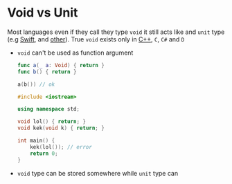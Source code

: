 # Void vs Unit

Most languages even if they call they type `void` it still acts like and `unit` type (e.g [Swift](Swift.md), and [other](https://en.wikipedia.org/wiki/Unit_type)). True `void` exists only in [C++](C++.md), `C`, `C#` and `D`

- `void` can't be used as function argument
    
    ```swift
    func a(_ a: Void) { return }
    func b() { return }
    
    a(b()) // ok
    ```
    
    ```cpp
    #include <iostream>
    
    using namespace std;
    
    void lol() { return; }
    void kek(void k) { return; }
    
    int main() {
        kek(lol()); // error
        return 0;
    }
    ```
    
- `void` type can be stored somewhere while `unit` type can